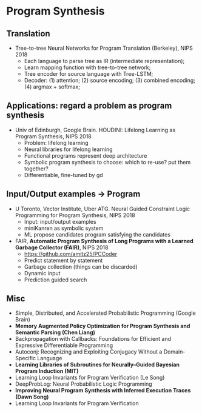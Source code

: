 # Program Synthesis

## Translation
- Tree-to-tree Neural Networks for Program Translation (Berkeley), NIPS 2018
	- Each language to parse tree as IR (intermediate representation);
	- Learn mapping function with tree-to-tree network;
	- Tree encoder for source language with Tree-LSTM;
	- Decoder: (1) attention; (2) source encoding; (3) combined encoding; (4) argmax + softmax;

## Applications: regard a problem as program synthesis
- Univ of Edinburgh, Google Brain. HOUDINI: Lifelong Learning as Program Synthesis, NIPS 2018
	- Problem: lifelong learning
	- Neural libraries for lifelong learning
	- Functional programs represent deep architecture
	- Symbolic program synthesis to choose: which to re-use? put them together?
	- Differentiable, fine-tuned by gd

## Input/Output examples -> Program
- U Toronto, Vector Institute, Uber ATG. Neural Guided Constraint Logic Programming for Program Synthesis, NIPS 2018
	- Input: input/output examples
	- miniKanren as symbolic system
	- ML propose candidates program satisfying the candidates
- FAIR, **Automatic Program Synthesis of Long Programs with a Learned Garbage Collector (FAIR)**, NIPS 2018
	-  https://github.com/amitz25/PCCoder
	- Predict statement by statement
	- Garbage collection (things can be discarded)
	- Dynamic input
	- Prediction guided search

## Misc
- Simple, Distributed, and Accelerated Probabilistic Programming (Google Brain)
- **Memory Augmented Policy Optimization for Program Synthesis and Semantic Parsing (Chen Liang)**
- Backpropagation with Callbacks: Foundations for Efficient and Expressive Differentiable Programming
- Autoconj: Recognizing and Exploiting Conjugacy Without a Domain-Specific Language
- **Learning Libraries of Subroutines for Neurally–Guided Bayesian Program Induction (MIT)**
- Learning Loop Invariants for Program Verification (Le Song)
- DeepProbLog: Neural Probabilistic Logic Programming
- **Improving Neural Program Synthesis with Inferred Execution Traces (Dawn Song)**
- Learning Loop Invariants for Program Verification
